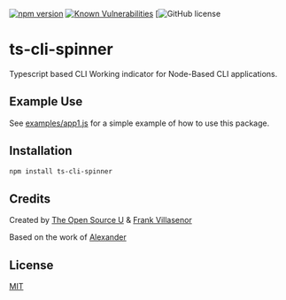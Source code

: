 [![npm version](https://badge.fury.io/js/ts-cli-spinner.svg)](https://badge.fury.io/js/ts-cli-spinner)
[![Known Vulnerabilities](https://snyk.io/test/github/TheOpenSourceU/ts-cli-spinner/badge.svg)](https://snyk.io/test/github/TheOpenSourceU/ts-cli-spinner)
[![GitHub license](https://img.shields.io/github/license/TheOpenSourceU/ts-cli-spinner.svg)

# ts-cli-spinner

Typescript based CLI Working indicator for Node-Based
CLI applications. 

## Example Use

See [examples/app1.js](examples/app1.js) for a simple example of how to use this package.

## Installation

```sh
npm install ts-cli-spinner
```


## Credits

Created by [The Open Source U](https://www.theOpenSourceU.org) & [Frank Villasenor](https://github.com/TheOpenSourceU/ts-cli-spinner)

Based on the work of [Alexander](https://github.com/alykoshin/)


## License

[MIT](./LICENSE)
